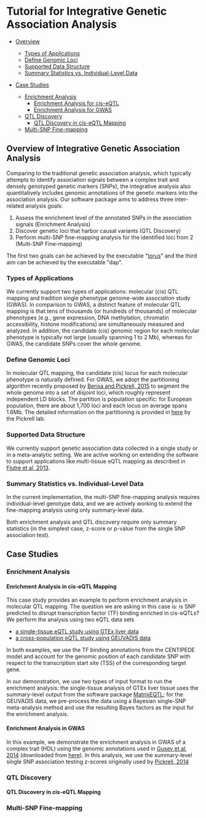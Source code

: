 # Tutorial for Integrative Genetic Association Analysis


* [Overview](#overview-of-integrative-genetic-association-analysis)
  * [Types of Applications](#types-of-applications)
  * [Define Genomic Loci](#define-genomic-loci)
  * [Supported Data Structure](#supported-data-structure)
  * [Summary Statistics vs. Individual-Level Data](#summary-statistics-vs-individual-level-data)

* [Case Studies](#case-studies)
  * [Enrichment Analysis](#enrichment-analysis)
    * [Enrichment Analysis for cis-eQTL](#enrichment-analysis-for-cis-eqtl)
    * [Enrichment Analysis for GWAS](#enrichment-analysis-for-gwas)
  * [QTL Discovery](#qtl-discovery)
    * [QTL Discovery in cis-eQTL Mapping](#qtl-discovery-in-cis-eqtl-mapping)
  * [Multi-SNP Fine-mapping](#multi-snp-fine-mapping)


## Overview of Integrative Genetic Association Analysis


Comparing to the traditional genetic association analysis, which typically attempts to identify association signals between a complex trait and densely genotyped genetic markers (SNPs), the integrative analysis also quantitatively includes genomic annotations of the genetic markers into the association analysis. Our software package aims to address three inter-related analysis goals:

1. Assess the enrichment level of the annotated SNPs in the association signals (Enrichment Analysis)
2. Discover genetic loci that harbor causal variants (QTL Discovery)
3. Perform multi-SNP fine-mapping analysis for the identified loci from 2 (Multi-SNP Fine-mapping)

The first two goals can be achieved by the executable "[torus](https://github.com/xqwen/torus/)" and the third aim can be achieved by the executable "dap". 



### Types of Applications

We currently support two types of applications: molecular (cis) QTL mapping and tradition single phenotype genome-wide association study (GWAS). In comparison to GWAS,  a distinct feature of molecular QTL mapping is that tens of thousands (or hundreds of thousands) of molecular phenotypes (e.g., gene expression, DNA methylation, chromatin accessibility, histone modifications) are simultaneously measured and analyzed. In addition, the candidate (cis) genomic region for each molecular phenotype is typically not large (usually spanning 1 to 2 Mb), whereas for GWAS, the candidate SNPs cover the whole genome. 


### Define Genomic Loci
In molecular QTL mapping, the candidate (cis) locus for each molecular phenotype is naturally defined. For GWAS, we adopt the partitioning algorithm recently proposed by [Berisa and Pickrell, 2015](http://bioinformatics.oxfordjournals.org/content/32/2/283) to segment the whole genome into a set of disjoint loci, which roughly represent independent LD blocks. The partition is population specific: for European population, there are about 1,700 loci and  each locus on average spans 1.6Mb. The detailed information on the partitioning is provided in [here](https://bitbucket.org/nygcresearch/ldetect) by the Pickrell lab.
 

### Supported Data Structure

We currently support genetic association data collected in a single study or in a meta-analytic setting. We are active working on extending the software to support applications like multi-tissue eQTL mapping as described in [Flutre et al, 2013](http://journals.plos.org/plosgenetics/article?id=10.1371/journal.pgen.1003486). 


### Summary Statistics vs. Individual-Level Data

In the current implementation, the multi-SNP fine-mapping analysis requires individual-level genotype data, and we are actively working to extend the fine-mapping analysis using only summary-level data.

Both enrichment analysis and QTL discovery require only summary statistics (in the simplest case, z-score or p-value from the single SNP association test). 


## Case Studies


### Enrichment Analysis 

#### Enrichment Analysis in cis-eQTL Mapping

This case study provides an example to perform enrichment analysis in molecular QTL mapping. The question we are asking in this case is: is SNP predicted to disrupt transcription factor (TF) binding enriched in cis-eQTLs? We perform the analysis using two eQTL data sets

* [a single-tissue eQTL study using GTEx liver data](enrichment/qtl/gtex_liver/)
* [a cross-population eQTL study using GEUVADIS data](enrichment/qtl/geuvadis/)

In both examples, we use the TF binding annotations from the CENTIPEDE model and account for the genomic position of each candidate SNP with respect to the transcription start site (TSS) of the corresponding target gene.

In our demonstration, we use two types of input format to run the enrichment analysis: the single-tissue analysis of GTEx liver tissue uses the summary-level output from the software package [MatrixEQTL](http://www.bios.unc.edu/research/genomic_software/Matrix_eQTL/); for the GEUVADIS data, we pre-process the data using a Bayesian single-SNP meta-analysis method and use the resulting Bayes factors as the input for the enrichment analysis. 

#### Enrichment Analysis in GWAS 

In this example, we demonstrate the enrichment analysis in GWAS of a complex trait (HDL) using the genomic annotations used in [Gusev et al, 2014](http://www.cell.com/ajhg/abstract/S0002-9297(14)00426-1) (downloaded from [here](https://data.broadinstitute.org/alkesgroup/ANNOTATIONS/)). In this analysis, we use the summary-level single SNP association testing z-scores originally used by [Pickrell, 2014](http://www.cell.com/ajhg/abstract/S0002-9297(14)00263-8)


### QTL Discovery 

#### QTL Discovery in cis-eQTL Mapping



### Multi-SNP Fine-mapping
